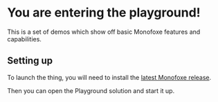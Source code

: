 # You are entering the playground!

This is a set of demos which show off basic Monofoxe features and capabilities.



## Setting up

To launch the thing, you will need to install the [latest Monofoxe release](https://github.com/gnFur/Monofoxe/releases/latest).

Then you can open the Playground solution and start it up.

